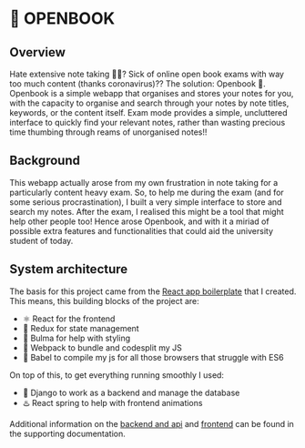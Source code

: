 # 📖 OPENBOOK

## Overview
Hate extensive note taking 😤😤? Sick of online open book exams with way too much content (thanks coronavirus)?? The solution: Openbook 📖. Openbook is a simple webapp that organises and stores your notes for you, with the capacity to organise and search through your notes by note titles, keywords, or the content itself. Exam mode provides a simple, uncluttered interface to quickly find your relevant notes, rather than wasting precious time thumbing through reams of unorganised notes!!

## Background
This webapp actually arose from my own frustration in note taking for a particularly content heavy exam. So, to help me during the exam (and for some serious procrastination), I built a very simple interface to store and search my notes. After the exam, I realised this might be a tool that might help other people too! Hence arose Openbook, and with it a miriad of possible extra features and functionalities that could aid the university student of today.

## System architecture
The basis for this project came from the [React app boilerplate](https://github.com/zachjbrowning/react-app-boilerplate) that I created. This means, this building blocks of the project are:
  - ⚛️ React for the frontend
  - 🧰 Redux for state management
  - 💅 Bulma for help with styling
  - 🎒 Webpack to bundle and codesplit my JS
  - 🔏 Babel to compile my js for all those browsers that struggle with ES6

On top of this, to get everything running smoothly I used:
  - 🐍 Django to work as a backend and manage the database
  - ♨️ React spring to help with frontend animations

Additional information on the [backend and api](Backend_Api.md) and [frontend](Frontend.md) can be found in the supporting documentation.
